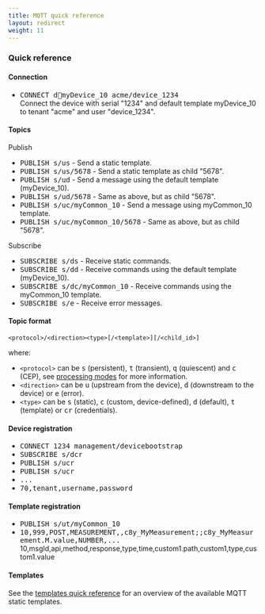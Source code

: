 ```yaml
---
title: MQTT quick reference
layout: redirect
weight: 11
---
```


### Quick reference

#### Connection

* <kbd>CONNECT d:1234:myDevice_10 acme/device_1234</kbd> \
  Connect the device with serial "1234" and default template myDevice_10 to tenant "acme" and user "device_1234".

#### Topics

Publish

* <kbd>PUBLISH s/us</kbd> - Send a static template.
* <kbd>PUBLISH s/us/5678</kbd> - Send a static template as child "5678".
* <kbd>PUBLISH s/ud</kbd> - Send a message using the default template (myDevice_10).
* <kbd>PUBLISH s/ud/5678</kbd> - Same as above, but as child "5678".
* <kbd>PUBLISH s/uc/myCommon_10</kbd> - Send a message using myCommon_10 template.
* <kbd>PUBLISH s/uc/myCommon_10/5678</kbd> - Same as above, but as child "5678".

Subscribe

* <kbd>SUBSCRIBE s/ds</kbd> - Receive static commands.
* <kbd>SUBSCRIBE s/dd</kbd> - Receive commands using the default template (myDevice_10).
* <kbd>SUBSCRIBE s/dc/myCommon_10</kbd> - Receive commands using the myCommon_10 template.
* <kbd>SUBSCRIBE s/e</kbd> - Receive error messages.

#### Topic format

`<protocol>/<direction><type>[/<template>][/<child_id>]`

where:

* `<protocol>` can be <kbd>s</kbd> (persistent), <kbd>t</kbd> (transient), <kbd>q</kbd> (quiescent) and <kbd>c</kbd> (CEP), see [processing modes](#processing-mode) for more information.
* `<direction>` can be <kbd>u</kbd> (upstream from the device), <kbd>d</kbd> (downstream to the device) or <kbd>e</kbd> (error).
* `<type>` can be <kbd>s</kbd> (static), <kbd>c</kbd> (custom, device-defined), <kbd>d</kbd> (default), <kbd>t</kbd> (template) or <kbd>cr</kbd> (credentials).

#### Device registration

* <kbd>CONNECT 1234 management/devicebootstrap</kbd>
* <kbd>SUBSCRIBE s/dcr</kbd>
* <kbd>PUBLISH s/ucr</kbd>
* <kbd>PUBLISH s/ucr</kbd>
* <kbd>...</kbd>
* <kbd>70,tenant,username,password<kbd>

#### Template registration

* <kbd>PUBLISH s/ut/myCommon_10</kbd>
* <kbd>10,999,POST,MEASUREMENT,,c8y_MyMeasurement;;c8y_MyMeasurement.M.value,NUMBER,...</kbd>
  10,msgId,api,method,response,type,time,custom1.path,custom1,type,custom1.value

#### Templates

See the [templates quick reference](#templates-quick-reference) for an overview of the available MQTT static templates.
